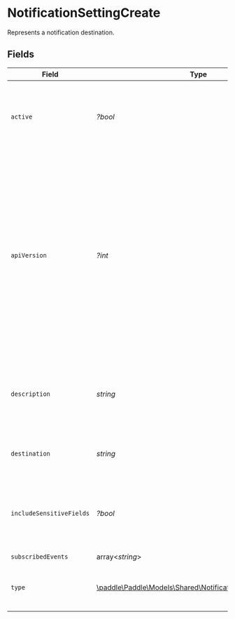 # NotificationSettingCreate

Represents a notification destination.


## Fields

| Field                                                                                                                                                                                                             | Type                                                                                                                                                                                                              | Required                                                                                                                                                                                                          | Description                                                                                                                                                                                                       |
| ----------------------------------------------------------------------------------------------------------------------------------------------------------------------------------------------------------------- | ----------------------------------------------------------------------------------------------------------------------------------------------------------------------------------------------------------------- | ----------------------------------------------------------------------------------------------------------------------------------------------------------------------------------------------------------------- | ----------------------------------------------------------------------------------------------------------------------------------------------------------------------------------------------------------------- |
| `active`                                                                                                                                                                                                          | *?bool*                                                                                                                                                                                                           | :heavy_minus_sign:                                                                                                                                                                                                | Whether Paddle should try to deliver events to this notification destination.                                                                                                                                     |
| `apiVersion`                                                                                                                                                                                                      | *?int*                                                                                                                                                                                                            | :heavy_minus_sign:                                                                                                                                                                                                | API version that returned objects for events should conform to. Must be a valid version of the Paddle API. Cannot be a version older than your account default. Defaults to your account default if not included. |
| `description`                                                                                                                                                                                                     | *string*                                                                                                                                                                                                          | :heavy_check_mark:                                                                                                                                                                                                | Short description for this notification destination. Shown in the Paddle Dashboard.                                                                                                                               |
| `destination`                                                                                                                                                                                                     | *string*                                                                                                                                                                                                          | :heavy_check_mark:                                                                                                                                                                                                | Webhook endpoint URL or email address.                                                                                                                                                                            |
| `includeSensitiveFields`                                                                                                                                                                                          | *?bool*                                                                                                                                                                                                           | :heavy_minus_sign:                                                                                                                                                                                                | Whether potentially sensitive fields should be sent to this notification destination.                                                                                                                             |
| `subscribedEvents`                                                                                                                                                                                                | array<*string*>                                                                                                                                                                                                   | :heavy_check_mark:                                                                                                                                                                                                | N/A                                                                                                                                                                                                               |
| `type`                                                                                                                                                                                                            | [\paddle\Paddle\Models\Shared\NotificationSettingCreateType](../../Models/Shared/NotificationSettingCreateType.md)                                                                                                | :heavy_check_mark:                                                                                                                                                                                                | Where notifications should be sent for this destination.                                                                                                                                                          |